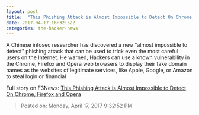 ```yaml
---
layout: post
title:  "This Phishing Attack is Almost Impossible to Detect On Chrome, Firefox and Opera"
date: 2017-04-17 16:32:52Z
categories: the-hacker-news
---
```


A Chinese infosec researcher has discovered a new "almost impossible to detect" phishing attack that can be used to trick even the most careful users on the Internet. He warned, Hackers can use a known vulnerability in the Chrome, Firefox and Opera web browsers to display their fake domain names as the websites of legitimate services, like Apple, Google, or Amazon to steal login or financial


Full story on F3News: [This Phishing Attack is Almost Impossible to Detect On Chrome, Firefox and Opera](http://www.f3nws.com/n/SBRDbE)

> Posted on: Monday, April 17, 2017 9:32:52 PM
